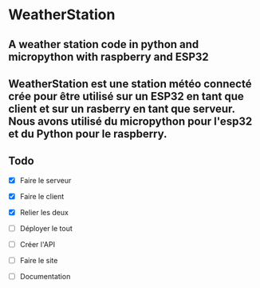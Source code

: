 # WeatherStation
A weather station code in python and micropython with raspberry and ESP32
---

WeatherStation est une station météo connecté crée pour être utilisé sur un ESP32 en tant que client et sur un rasberry en tant que serveur.
Nous avons utilisé du micropython pour l'esp32 et du Python pour le raspberry.
---
## Todo

- [x] Faire le serveur
- [x] Faire le client
- [x] Relier les deux
- [ ] Déployer le tout
- [ ] Créer l'API
- [ ] Faire le site
- [ ] Documentation
 
